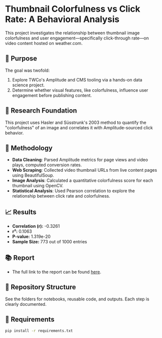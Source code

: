 # Thumbnail Colorfulness vs Click Rate: A Behavioral Analysis

This project investigates the relationship between thumbnail image colorfulness and user engagement—specifically click-through rate—on video content hosted on weather.com.

## 📌 Purpose

The goal was twofold:
1. Explore TWCo's Amplitude and CMS tooling via a hands-on data science project.
2. Determine whether visual features, like colorfulness, influence user engagement before publishing content.

## 🔬 Research Foundation

This project uses Hasler and Süsstrunk's 2003 method to quantify the "colorfulness" of an image and correlates it with Amplitude-sourced click behavior.

## 🧪 Methodology

- **Data Cleaning**: Parsed Amplitude metrics for page views and video plays, computed conversion rates.
- **Web Scraping**: Collected video thumbnail URLs from live content pages using BeautifulSoup.
- **Image Analysis**: Calculated a quantitative colorfulness score for each thumbnail using OpenCV.
- **Statistical Analysis**: Used Pearson correlation to explore the relationship between click rate and colorfulness.

## 📈 Results

- **Correlation (r):** -0.3261
- **r²:** 0.1063
- **P-value:** 1.319e-20  
- **Sample Size:** 773 out of 1000 entries

## 📚 Report

- The full link to the report can be found [here](https://docs.google.com/document/d/1zcmSVYVmVQ2QLdSVP9JOtWVX3iHA-2AL9eAJN5dZYl0/edit?tab=t.bn23an2ws9og).

## 📂 Repository Structure

See the folders for notebooks, reusable code, and outputs. Each step is clearly documented.

## 🔧 Requirements

```bash
pip install -r requirements.txt
